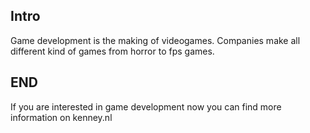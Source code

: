 ## Intro

Game development is the making of videogames. Companies make all different kind of games from horror to fps games.

## END

If you are interested in game development now you can find more information on kenney.nl

